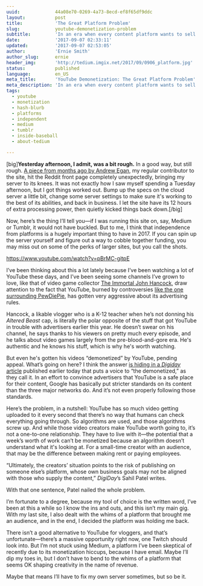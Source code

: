 ```yaml
---
uuid:             44a08e70-0269-4a73-8ecd-ef8f65df9ddc
layout:           post
title:            'The Great Platform Problem'
slug:             youtube-demonetization-problem
subtitle:         'In an era when every content platform wants to sell you the moon, going your own way is a valid option. For one thing, there’s no risk of “demonetization.”'
date:             '2017-09-07 02:33:11'
updated:          '2017-09-07 02:53:05'
author:           'Ernie Smith'
author_slug:      ernie
header_img:       'http://tedium.imgix.net/2017/09/0906_platform.jpg'
status:           published
language:         en_US
meta_title:       'YouTube Demonetization: The Great Platform Problem'
meta_description: 'In an era when every content platform wants to sell you the moon, going your own way is a valid option. For one thing, there’s no risk of “demonetization.”'
tags:
  - youtube
  - monetization
  - hash-blurb
  - platforms
  - independent
  - medium
  - tumblr
  - inside-baseball
  - about-tedium

---
```


[big]**Yesterday afternoon, I admit, was a bit rough.** In a good way, but still rough. [A piece from months ago by Andrew Egan](tedium.co/2017/02/21/dvd-audio-commentary-decline/), my regular contributor to the site, hit the Reddit front page completely unexpectedly, bringing my server to its knees. It was not exactly how I saw myself spending a Tuesday afternoon, but I got things worked out. Bump up the specs on the cloud server a little bit, change some server settings to make sure it's working to the best of its abilities, and back in business. I let the site have its 12 hours of extra processing power, then quietly kicked things back down.[/big]

Now, here’s the thing I’ll tell you—if I was running this site on, say, Medium or Tumblr, it would not have buckled. But to me, I think that independence from platforms is a hugely important thing to have in 2017. If you can spin up the server yourself and figure out a way to cobble together funding, you may miss out on some of the perks of larger sites, but you call the shots.

https://www.youtube.com/watch?v=pBrMC-gitpE

I’ve been thinking about this a lot lately because I’ve been watching a lot of YouTube these days, and I’ve been seeing some channels I’ve grown to love, like that of video game collector [The Immortal John Hancock](https://www.youtube.com/user/swlovinist), draw attention to the fact that YouTube, burned by controversies [like the one surrounding PewDiePie](http://adage.com/article/digital/pewdiepie-declares-adpocalypse-youtube-makes-rules/308591/), has gotten very aggressive about its advertising rules. 

Hancock, a likable vlogger who is a K-12 teacher when he’s not donning his *Altered Beast* cap, is literally the polar opposite of the stuff that got YouTube in trouble with advertisers earlier this year. He doesn’t swear on his channel, he says thanks to his viewers on pretty much every episode, and he talks about video games largely from the pre-blood-and-gore era. He's authentic and he knows his stuff, which is why he's worth watching.

But even he's gotten his videos “demonetized” by YouTube, pending appeal. What’s going on here? I think the answer [is hiding in a *Digiday* article](https://digiday.com/media/advertisers-may-have-returned-to-youtube-but-creators-are-still-losing-out-on-revenue/) published earlier today that puts a voice to “the demonetized,” as they call it. In an effort to convince advertisers that YouTube is a safe place for their content, Google has basically put stricter standards on its content than the three major networks do. And it’s not even properly following those standards.

Here’s the problem, in a nutshell: YouTube has so much video getting uploaded to it every second that there’s no way that humans can check everything going through. So algorithms are used, and those algorithms screw up. And while those video creators make YouTube worth going to, it’s not a one-to-one relationship. They have to live with it—the potential that a week’s worth of work can’t be monetized because an algorithm doesn’t understand what it's looking at. For a small-time creator with an audience, that may be the difference between making rent or paying employees.

“Ultimately, the creators’ situation points to the risk of publishing on someone else’s platform, whose own business goals may not be aligned with those who supply the content,” *DigiDay*’s Sahil Patel writes.

With that one sentence, Patel nailed the whole problem.

I’m fortunate to a degree, because my tool of choice is the written word, I’ve been at this a while so I know the ins and outs, and this isn’t my main gig. With my last site, I also dealt with the whims of a platform that brought me an audience, and in the end, I decided the platform was holding me back.

There isn’t a good alternative to YouTube for vloggers, and that’s unfortunate—there’s a massive opportunity right now, one Twitch should look into. But I’m not stuck using Medium, a platform I’ve been skeptical of recently due to its monetization hiccups, because I have email. Maybe I’ll dip my toes in, but I don’t have to bend to the whims of a platform that seems OK shaping creativity in the name of revenue.

Maybe that means I’ll have to fix my own server sometimes, but so be it.
